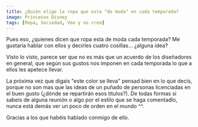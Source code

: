 ```yaml
---
title: ¿Quién elige la ropa que esta "de moda" en cada temporada?
image: Princesas Disney
tags: [Ropa, Sociedad, Veo y no creo]
---
```


Pues eso, ¿quienes dicen que ropa esta de moda cada temporada? Me gustaria hablar con ellos y decirles cuatro cosillas... ¿alguna idea?

Visto lo visto, parece ser que no es más que un acuerdo de los diseñadores en general, que según sus gustos nos imponen en cada temporada lo que a ellos les apetece llevar.

La próxima vez que digais "este color se lleva" pensad bien en lo que decís, porque no son mas que las ideas de un puñado de personas licenciadas en el buen gusto (¿dónde se repartirán esos titulos?). De todas formas si sabeis de alguna reunión o algo por el estilo que se haga comentadlo, nunca está demás ver un poco de orden en el mundo ^^.

Gracias a los que habéis hablado conmigo de ello.
